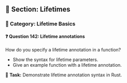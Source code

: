 ## 📘 Section: Lifetimes  
### 🔹 Category: Lifetime Basics  
#### ❓ Question 142: Lifetime annotations

How do you specify a lifetime annotation in a function?

- Show the syntax for lifetime parameters.
- Give an example function with a lifetime annotation.

🔧 **Task:** Demonstrate lifetime annotation syntax in Rust.
